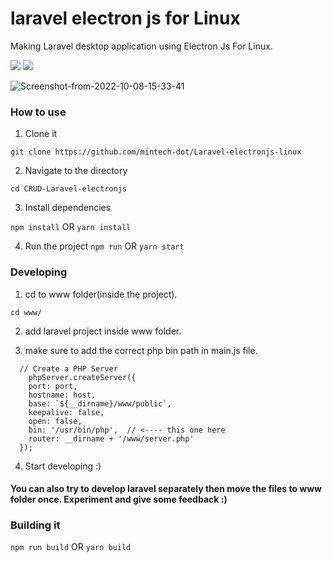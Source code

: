 # laravel electron js for Linux
Making Laravel desktop application using Electron Js For Linux.

<p>
    <a href="https://creativecommons.org/licenses/by/4.0/"><img src="https://badgen.net/badge/licence/CC BY 1.0/23BCCB" /></a>
    <a href="https://twitter.com/raid_sobhi"><img src="https://badgen.net/badge/twitter/@raid_sobhi/1DA1F2?icon&label" /></a>
    <a href="https://dev.to/takunda">
 
</a>
</p>
    <a><img src="https://i.ibb.co/VWKyTCG/Screenshot-from-2022-10-08-15-33-41.png" alt="Screenshot-from-2022-10-08-15-33-41" border="0"></a>


### How to use

1. Clone it 

```git clone https://github.com/mintech-dot/Laravel-electronjs-linux```

2. Navigate to the directory

```cd CRUD-Laravel-electronjs```

3. Install dependencies

```npm install``` OR ```yarn install```

4. Run the project
```npm run``` OR ```yarn start```

### Developing

1. cd to www folder(inside the project).

```cd www/```

2. add laravel project inside www folder.

3. make sure to add the correct php bin path in main.js file.

```function createWindow() {
  // Create a PHP Server
    phpServer.createServer({
    port: port,
    hostname: host,
    base: `${__dirname}/www/public`,
    keepalive: false,
    open: false,
    bin: '/usr/bin/php',  // <---- this one here
    router: __dirname + '/www/server.php'
  });
  ```

4. Start developing :)

#### You can also try to develop laravel separately then move the files to www folder once. Experiment and give some feedback :)


### Building it

```npm run build``` OR ```yarn build```





